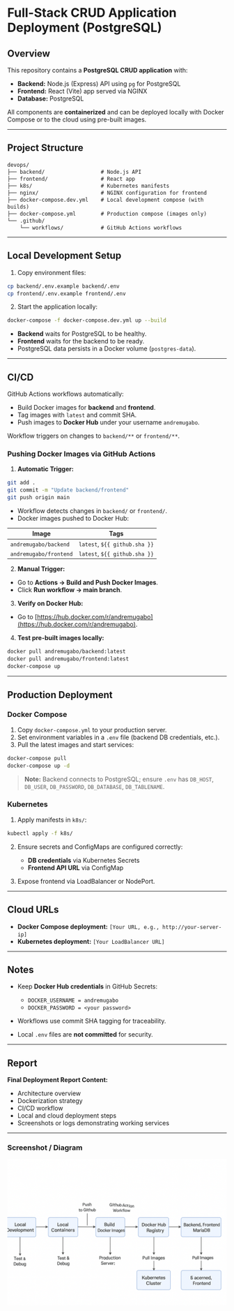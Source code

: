 # Full-Stack CRUD Application Deployment (PostgreSQL)

## Overview

This repository contains a **PostgreSQL CRUD application** with:

* **Backend:** Node.js (Express) API using `pg` for PostgreSQL
* **Frontend:** React (Vite) app served via NGINX
* **Database:** PostgreSQL

All components are **containerized** and can be deployed locally with Docker Compose or to the cloud using pre-built images.

---

## Project Structure

```
devops/
├── backend/                  # Node.js API
├── frontend/                 # React app
├── k8s/                      # Kubernetes manifests
├── nginx/                    # NGINX configuration for frontend
├── docker-compose.dev.yml    # Local development compose (with builds)
├── docker-compose.yml        # Production compose (images only)
└── .github/
    └── workflows/            # GitHub Actions workflows
```

---

## Local Development Setup

1. Copy environment files:

```bash
cp backend/.env.example backend/.env
cp frontend/.env.example frontend/.env
```

2. Start the application locally:

```bash
docker-compose -f docker-compose.dev.yml up --build
```

* **Backend** waits for PostgreSQL to be healthy.
* **Frontend** waits for the backend to be ready.
* PostgreSQL data persists in a Docker volume (`postgres-data`).

---

## CI/CD

GitHub Actions workflows automatically:

* Build Docker images for **backend** and **frontend**.
* Tag images with `latest` and commit SHA.
* Push images to **Docker Hub** under your username `andremugabo`.

Workflow triggers on changes to `backend/**` or `frontend/**`.

### Pushing Docker Images via GitHub Actions

1. **Automatic Trigger:**

```bash
git add .
git commit -m "Update backend/frontend"
git push origin main
```

* Workflow detects changes in `backend/` or `frontend/`.
* Docker images pushed to Docker Hub:

| Image                  | Tags                          |
| ---------------------- | ----------------------------- |
| `andremugabo/backend`  | `latest`, `${{ github.sha }}` |
| `andremugabo/frontend` | `latest`, `${{ github.sha }}` |

2. **Manual Trigger:**

* Go to **Actions → Build and Push Docker Images**.
* Click **Run workflow → main branch**.

3. **Verify on Docker Hub:**

* Go to [https://hub.docker.com/r/andremugabo](https://hub.docker.com/r/andremugabo).

4. **Test pre-built images locally:**

```bash
docker pull andremugabo/backend:latest
docker pull andremugabo/frontend:latest
docker-compose up
```

---

## Production Deployment

### Docker Compose

1. Copy `docker-compose.yml` to your production server.
2. Set environment variables in a `.env` file (backend DB credentials, etc.).
3. Pull the latest images and start services:

```bash
docker-compose pull
docker-compose up -d
```

> **Note:** Backend connects to PostgreSQL; ensure `.env` has `DB_HOST`, `DB_USER`, `DB_PASSWORD`, `DB_DATABASE`, `DB_TABLENAME`.

### Kubernetes

1. Apply manifests in `k8s/`:

```bash
kubectl apply -f k8s/
```

2. Ensure secrets and ConfigMaps are configured correctly:

   * **DB credentials** via Kubernetes Secrets
   * **Frontend API URL** via ConfigMap

3. Expose frontend via LoadBalancer or NodePort.

---

## Cloud URLs

* **Docker Compose deployment:** `[Your URL, e.g., http://your-server-ip]`
* **Kubernetes deployment:** `[Your LoadBalancer URL]`

---

## Notes

* Keep **Docker Hub credentials** in GitHub Secrets:

  * `DOCKER_USERNAME = andremugabo`
  * `DOCKER_PASSWORD = <your password>`

* Workflows use commit SHA tagging for traceability.

* Local `.env` files are **not committed** for security.

---

## Report

**Final Deployment Report Content:**

* Architecture overview
* Dockerization strategy
* CI/CD workflow
* Local and cloud deployment steps
* Screenshots or logs demonstrating working services

---

### Screenshot / Diagram

![mermaid diagram](./assets/image/ChatGPT%20Image%20Aug%2025,%202025,%2002_28_45%20PM.png)


